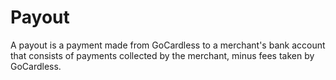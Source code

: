 # Payout

<p class="intro">A payout is a payment made from GoCardless to a merchant's bank account that consists of payments collected by the merchant, minus fees taken by GoCardless.</p>
